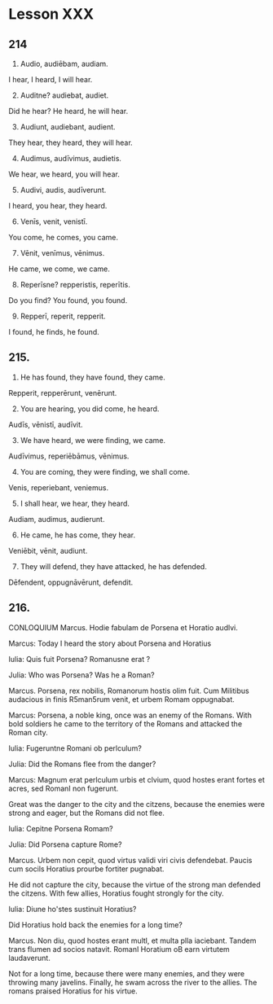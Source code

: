 # Lesson XXX

## 214

1. Audio, audiēbam, audiam. 

I hear, I heard, I will hear.

2. Auditne? audiebat, audiet. 

Did he hear? He heard, he will hear.

3. Audiunt, audiebant, audient. 

They hear, they heard, they will hear.

4. Audimus, audīvimus, audietis. 

We hear, we heard, you will hear.

5. Audivi, audis, audīverunt. 

I heard, you hear, they heard.

6. Venīs, venit, venistī. 

You come, he comes, you came.

7. Vēnit, venīmus, vēnimus. 

He came, we come, we came.

8. Reperīsne? repperistis, reperītis. 

Do you find? You found, you found.

9. Repperī, reperit, repperit.

I found, he finds, he found.

## 215. 

1. He has found, they have found, they came. 

Repperit, repperērunt, venērunt.

2. You are hearing, you did come, he heard. 

Audīs, vēnistī, audīvit.

3. We have heard, we were finding, we came. 

Audīvimus, reperiēbāmus, vēnimus.

4. You are coming, they were finding, we shall come. 

Venis, reperiebant, veniemus.

5. I shall hear, we hear, they heard. 

Audiam, audimus, audierunt.

6. He came, he has come, they hear. 

Veniēbit, vēnit, audiunt.

7. They will defend, they have attacked, he has defended.

Dēfendent, oppugnāvērunt, defendit.

## 216. 

CONLOQUIUM
Marcus. Hodie fabulam de Porsena et Horatio audlvi.

Marcus: Today I heard the story about Porsena and Horatius

Iulia: Quis fuit Porsena? Romanusne erat ?

Julia: Who was Porsena? Was he a Roman?

Marcus. Porsena, rex nobilis, Romanorum hostis olim fuit. Cum Militibus audacious in finis R5man5rum venit, et urbem Romam oppugnabat.

Marcus: Porsena, a noble king, once was an enemy of the Romans. With bold soldiers he came to the territory of the Romans and attacked the Roman city.

Iulia: Fugeruntne Romani ob perlculum?

Julia: Did the Romans flee from the danger?

Marcus: Magnum erat perlculum urbis et clvium, quod hostes erant fortes et acres, sed RomanI non fugerunt.

Great was the danger to the city and the citzens, because the enemies were strong and eager, but the Romans did not flee.

Iulia: Cepitne Porsena Romam?

Julia: Did Porsena capture Rome?

Marcus. Urbem non cepit, quod virtus validi viri civis defendebat. Paucis cum socils Horatius prourbe fortiter pugnabat.

He did not capture the city, because the virtue of the strong man defended the citzens. With few allies, Horatius fought strongly for the city.

Iulia: Diune ho'stes sustinuit Horatius?

Did Horatius hold back the enemies for a long time?




Marcus. Non diu, quod hostes erant multl, et multa plla
iaciebant. Tandem trans flumen ad socios natavit. RomanI Horatium oB earn virtutem laudaverunt.

Not for a long time, because there were many enemies, and they were throwing many javelins. Finally, he swam across the river to the allies. The romans praised Horatius for his virtue.

